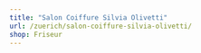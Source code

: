 ```yaml
---
title: "Salon Coiffure Silvia Olivetti"
url: /zuerich/salon-coiffure-silvia-olivetti/
shop: Friseur
---
```

